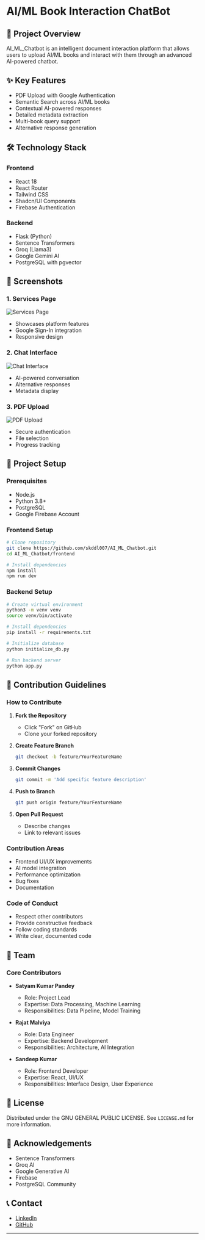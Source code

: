 # AI/ML Book Interaction ChatBot

## 📘 Project Overview

AI_ML_Chatbot is an intelligent document interaction platform that allows users to upload AI/ML books and interact with them through an advanced AI-powered chatbot.

## ✨ Key Features

- PDF Upload with Google Authentication
- Semantic Search across AI/ML books
- Contextual AI-powered responses
- Detailed metadata extraction
- Multi-book query support
- Alternative response generation

## 🛠 Technology Stack

### Frontend
- React 18
- React Router
- Tailwind CSS
- Shadcn/UI Components
- Firebase Authentication

### Backend
- Flask (Python)
- Sentence Transformers
- Groq (Llama3)
- Google Gemini AI
- PostgreSQL with pgvector

## 📸 Screenshots

### 1. Services Page
![Services Page](/screenshots/services_page.png)
- Showcases platform features
- Google Sign-In integration
- Responsive design

### 2. Chat Interface
![Chat Interface](/screenshots/chat_interface.png)
- AI-powered conversation
- Alternative responses
- Metadata display

### 3. PDF Upload
![PDF Upload](/screenshots/pdf_upload.png)
- Secure authentication
- File selection
- Progress tracking

## 🚀 Project Setup

### Prerequisites
- Node.js
- Python 3.8+
- PostgreSQL
- Google Firebase Account

### Frontend Setup
```bash
# Clone repository
git clone https://github.com/skddl007/AI_ML_Chatbot.git
cd AI_ML_Chatbot/frontend

# Install dependencies
npm install
npm run dev
```

### Backend Setup
```bash
# Create virtual environment
python3 -m venv venv
source venv/bin/activate

# Install dependencies
pip install -r requirements.txt

# Initialize database
python initialize_db.py

# Run backend server
python app.py
```

## 🤝 Contribution Guidelines

### How to Contribute
1. **Fork the Repository**
   - Click "Fork" on GitHub
   - Clone your forked repository

2. **Create Feature Branch**
   ```bash
   git checkout -b feature/YourFeatureName
   ```

3. **Commit Changes**
   ```bash
   git commit -m 'Add specific feature description'
   ```

4. **Push to Branch**
   ```bash
   git push origin feature/YourFeatureName
   ```

5. **Open Pull Request**
   - Describe changes
   - Link to relevant issues

### Contribution Areas
- Frontend UI/UX improvements
- AI model integration
- Performance optimization
- Bug fixes
- Documentation

### Code of Conduct
- Respect other contributors
- Provide constructive feedback
- Follow coding standards
- Write clear, documented code

## 👥 Team

### Core Contributors

- **Satyam Kumar Pandey**
  - Role: Project Lead
  - Expertise: Data Processing, Machine Learning
  - Responsibilities: Data Pipeline, Model Training

- **Rajat Malviya**
  - Role: Data Engineer
  - Expertise: Backend Development
  - Responsibilities: Architecture, AI Integration

- **Sandeep Kumar**
  - Role: Frontend Developer
  - Expertise: React, UI/UX
  - Responsibilities: Interface Design, User Experience


## 📄 License
Distributed under the GNU GENERAL PUBLIC LICENSE. See `LICENSE.md` for more information.

## 🙏 Acknowledgements
- Sentence Transformers
- Groq AI
- Google Generative AI
- Firebase
- PostgreSQL Community

## 📞 Contact
- [LinkedIn](https://www.linkedin.com/in/satyam1411pandey/)
- [GitHub](https://github.com/satyampandey1411)

---

